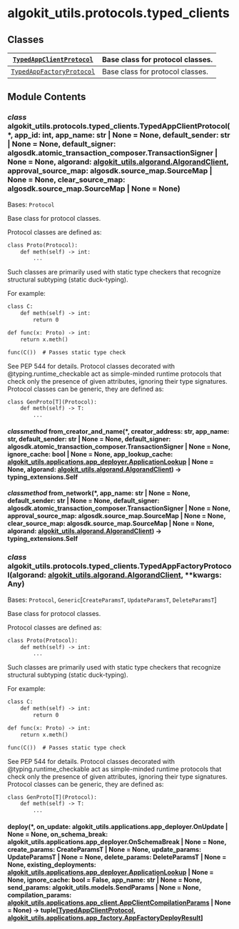 # algokit_utils.protocols.typed_clients

## Classes

| [`TypedAppClientProtocol`](#algokit_utils.protocols.typed_clients.TypedAppClientProtocol)   | Base class for protocol classes.   |
|---------------------------------------------------------------------------------------------|------------------------------------|
| [`TypedAppFactoryProtocol`](#algokit_utils.protocols.typed_clients.TypedAppFactoryProtocol) | Base class for protocol classes.   |

## Module Contents

### *class* algokit_utils.protocols.typed_clients.TypedAppClientProtocol(\*, app_id: int, app_name: str | None = None, default_sender: str | None = None, default_signer: algosdk.atomic_transaction_composer.TransactionSigner | None = None, algorand: [algokit_utils.algorand.AlgorandClient](../../algorand/index.md#algokit_utils.algorand.AlgorandClient), approval_source_map: algosdk.source_map.SourceMap | None = None, clear_source_map: algosdk.source_map.SourceMap | None = None)

Bases: `Protocol`

Base class for protocol classes.

Protocol classes are defined as:

```default
class Proto(Protocol):
    def meth(self) -> int:
        ...
```

Such classes are primarily used with static type checkers that recognize
structural subtyping (static duck-typing).

For example:

```default
class C:
    def meth(self) -> int:
        return 0

def func(x: Proto) -> int:
    return x.meth()

func(C())  # Passes static type check
```

See PEP 544 for details. Protocol classes decorated with
@typing.runtime_checkable act as simple-minded runtime protocols that check
only the presence of given attributes, ignoring their type signatures.
Protocol classes can be generic, they are defined as:

```default
class GenProto[T](Protocol):
    def meth(self) -> T:
        ...
```

#### *classmethod* from_creator_and_name(\*, creator_address: str, app_name: str, default_sender: str | None = None, default_signer: algosdk.atomic_transaction_composer.TransactionSigner | None = None, ignore_cache: bool | None = None, app_lookup_cache: [algokit_utils.applications.app_deployer.ApplicationLookup](../../applications/app_deployer/index.md#algokit_utils.applications.app_deployer.ApplicationLookup) | None = None, algorand: [algokit_utils.algorand.AlgorandClient](../../algorand/index.md#algokit_utils.algorand.AlgorandClient)) → typing_extensions.Self

#### *classmethod* from_network(\*, app_name: str | None = None, default_sender: str | None = None, default_signer: algosdk.atomic_transaction_composer.TransactionSigner | None = None, approval_source_map: algosdk.source_map.SourceMap | None = None, clear_source_map: algosdk.source_map.SourceMap | None = None, algorand: [algokit_utils.algorand.AlgorandClient](../../algorand/index.md#algokit_utils.algorand.AlgorandClient)) → typing_extensions.Self

### *class* algokit_utils.protocols.typed_clients.TypedAppFactoryProtocol(algorand: [algokit_utils.algorand.AlgorandClient](../../algorand/index.md#algokit_utils.algorand.AlgorandClient), \*\*kwargs: Any)

Bases: `Protocol`, `Generic`[`CreateParamsT`, `UpdateParamsT`, `DeleteParamsT`]

Base class for protocol classes.

Protocol classes are defined as:

```default
class Proto(Protocol):
    def meth(self) -> int:
        ...
```

Such classes are primarily used with static type checkers that recognize
structural subtyping (static duck-typing).

For example:

```default
class C:
    def meth(self) -> int:
        return 0

def func(x: Proto) -> int:
    return x.meth()

func(C())  # Passes static type check
```

See PEP 544 for details. Protocol classes decorated with
@typing.runtime_checkable act as simple-minded runtime protocols that check
only the presence of given attributes, ignoring their type signatures.
Protocol classes can be generic, they are defined as:

```default
class GenProto[T](Protocol):
    def meth(self) -> T:
        ...
```

#### deploy(\*, on_update: algokit_utils.applications.app_deployer.OnUpdate | None = None, on_schema_break: algokit_utils.applications.app_deployer.OnSchemaBreak | None = None, create_params: CreateParamsT | None = None, update_params: UpdateParamsT | None = None, delete_params: DeleteParamsT | None = None, existing_deployments: [algokit_utils.applications.app_deployer.ApplicationLookup](../../applications/app_deployer/index.md#algokit_utils.applications.app_deployer.ApplicationLookup) | None = None, ignore_cache: bool = False, app_name: str | None = None, send_params: algokit_utils.models.SendParams | None = None, compilation_params: [algokit_utils.applications.app_client.AppClientCompilationParams](../../applications/app_client/index.md#algokit_utils.applications.app_client.AppClientCompilationParams) | None = None) → tuple[[TypedAppClientProtocol](#algokit_utils.protocols.typed_clients.TypedAppClientProtocol), [algokit_utils.applications.app_factory.AppFactoryDeployResult](../../applications/app_factory/index.md#algokit_utils.applications.app_factory.AppFactoryDeployResult)]
